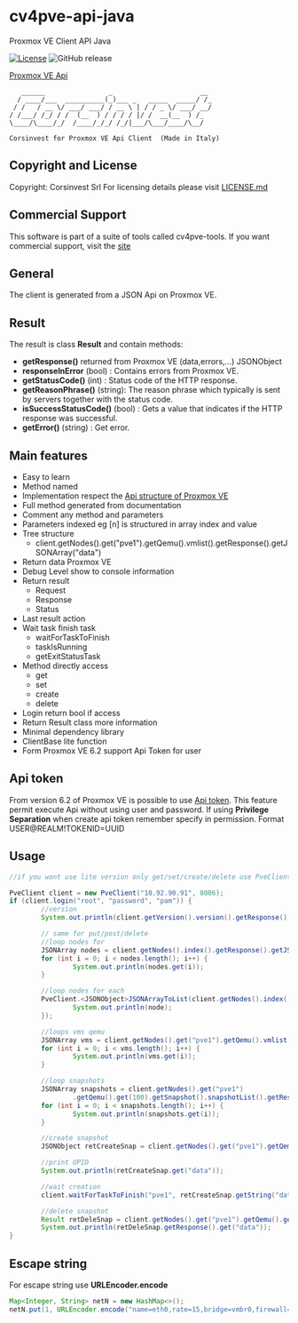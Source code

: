 # cv4pve-api-java

Proxmox VE Client API Java

[![License](https://img.shields.io/github/license/Corsinvest/cv4pve-api-java.svg)](LICENSE.md) ![GitHub release](https://img.shields.io/github/release/Corsinvest/cv4pve-api-java.svg)

[Proxmox VE Api](https://pve.proxmox.com/pve-docs/api-viewer/)

```text
   ______                _                      __
  / ____/___  __________(_)___ _   _____  _____/ /_
 / /   / __ \/ ___/ ___/ / __ \ | / / _ \/ ___/ __/
/ /___/ /_/ / /  (__  ) / / / / |/ /  __(__  ) /_
\____/\____/_/  /____/_/_/ /_/|___/\___/____/\__/

Corsinvest for Proxmox VE Api Client  (Made in Italy)
```

## Copyright and License

Copyright: Corsinvest Srl
For licensing details please visit [LICENSE.md](LICENSE.md)

## Commercial Support

This software is part of a suite of tools called cv4pve-tools. If you want commercial support, visit the [site](https://www.cv4pve-tools.com)

## General

The client is generated from a JSON Api on Proxmox VE.

## Result

The result is class **Result** and contain methods:

* **getResponse()** returned from Proxmox VE (data,errors,...) JSONObject
* **responseInError** (bool) : Contains errors from Proxmox VE.
* **getStatusCode()** (int) : Status code of the HTTP response.
* **getReasonPhrase()** (string): The reason phrase which typically is sent by servers together with the status code.
* **isSuccessStatusCode()** (bool) : Gets a value that indicates if the HTTP response was successful.
* **getError()** (string) : Get error.

## Main features

* Easy to learn
* Method named
* Implementation respect the [Api structure of Proxmox VE](https://pve.proxmox.com/pve-docs/api-viewer/)
* Full method generated from documentation
* Comment any method and parameters
* Parameters indexed eg [n] is structured in array index and value
* Tree structure
  * client.getNodes().get("pve1").getQemu().vmlist().getResponse().getJSONArray("data")
* Return data Proxmox VE
* Debug Level show to console information
* Return result
  * Request
  * Response
  * Status
* Last result action
* Wait task finish task
  * waitForTaskToFinish
  * taskIsRunning
  * getExitStatusTask
* Method directly access
  * get
  * set
  * create
  * delete
* Login return bool if access
* Return Result class more information
* Minimal dependency library
* ClientBase lite function
* Form Proxmox VE 6.2 support Api Token for user

## Api token

From version 6.2 of Proxmox VE is possible to use [Api token](https://pve.proxmox.com/pve-docs/pveum-plain.html).
This feature permit execute Api without using user and password.
If using **Privilege Separation** when create api token remember specify in permission.
Format USER@REALM!TOKENID=UUID

## Usage

```java
//if you want use lite version only get/set/create/delete use PveClientBase

PveClient client = new PveClient("10.92.90.91", 8006);
if (client.login("root", "password", "pam")) {
        //version
        System.out.println(client.getVersion().version().getResponse().get("data"));

        // same for put/post/delete
        //loop nodes for
        JSONArray nodes = client.getNodes().index().getResponse().getJSONArray("data");
        for (int i = 0; i < nodes.length(); i++) {
                System.out.println(nodes.get(i));
        }

        //loop nodes for each
        PveClient.<JSONObject>JSONArrayToList(client.getNodes().index().getResponse().getJSONArray("data")).forEach((node) -> {
                System.out.println(node);
        });

        //loops vms qemu
        JSONArray vms = client.getNodes().get("pve1").getQemu().vmlist().getResponse().getJSONArray("data");
        for (int i = 0; i < vms.length(); i++) {
                System.out.println(vms.get(i));
        }

        //loop snapshots
        JSONArray snapshots = client.getNodes().get("pve1")
                .getQemu().get(100).getSnapshot().snapshotList().getResponse().getJSONArray("data");
        for (int i = 0; i < snapshots.length(); i++) {
                System.out.println(snapshots.get(i));
        }

        //create snapshot
        JSONObject retCreateSnap = client.getNodes().get("pve1").getQemu().get(100).getSnapshot().snapshot("pippo").getResponse();

        //print UPID
        System.out.println(retCreateSnap.get("data"));

        //wait creation
        client.waitForTaskToFinish("pve1", retCreateSnap.getString("data"), 500, 10000);

        //delete snapshot
        Result retDeleSnap = client.getNodes().get("pve1").getQemu().get(100).getSnapshot().get("pippo").delsnapshot();
        System.out.println(retDeleSnap.getResponse().get("data"));
}
```

## Escape string

For escape string use **URLEncoder.encode**

```java
Map<Integer, String> netN = new HashMap<>();
netN.put(1, URLEncoder.encode("name=eth0,rate=15,bridge=vmbr0,firewall=1,gw=xx.xx.xx.xx,ip=xx.xx.xx.xx/24,hwaddr=02:00:be:0f:f2:63",StandardCharsets.UTF_8));
```
